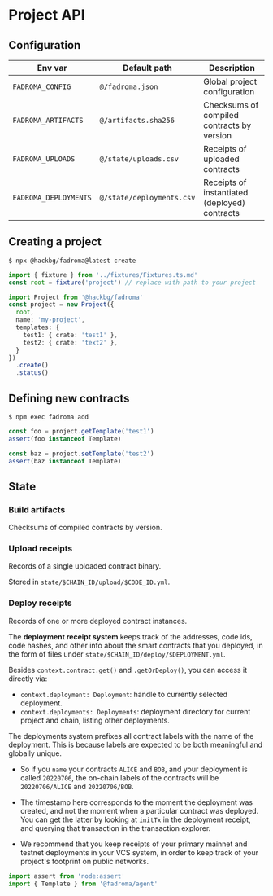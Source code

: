 # Project API

## Configuration

|Env var|Default path|Description|
|-|-|-|
|`FADROMA_CONFIG`     |`@/fadroma.json`          |Global project configuration|
|`FADROMA_ARTIFACTS`  |`@/artifacts.sha256`      |Checksums of compiled contracts by version|
|`FADROMA_UPLOADS`    |`@/state/uploads.csv`     |Receipts of uploaded contracts|
|`FADROMA_DEPLOYMENTS`|`@/state/deployments.csv` |Receipts of instantiated (deployed) contracts|

## Creating a project

```shell
$ npx @hackbg/fadroma@latest create
```

```typescript
import { fixture } from '../fixtures/Fixtures.ts.md'
const root = fixture('project') // replace with path to your project

import Project from '@hackbg/fadroma'
const project = new Project({
  root,
  name: 'my-project',
  templates: {
    test1: { crate: 'test1' },
    test2: { crate: 'text2' },
  }
})
  .create()
  .status()
```

## Defining new contracts

```shell
$ npm exec fadroma add
```

```typescript
const foo = project.getTemplate('test1')
assert(foo instanceof Template)

const baz = project.setTemplate('test2')
assert(baz instanceof Template)
```

## State

### Build artifacts

Checksums of compiled contracts by version.

### Upload receipts

Records of a single uploaded contract binary.

Stored in `state/$CHAIN_ID/upload/$CODE_ID.yml`.

### Deploy receipts

Records of one or more deployed contract instances.

The **deployment receipt system** keeps track of the addresses, code ids, code hashes, and other
info about the smart contracts that you deployed, in the form of files under
`state/$CHAIN_ID/deploy/$DEPLOYMENT.yml`.

Besides `context.contract.get()` and `.getOrDeploy()`, you can access it directly via:
* `context.deployment: Deployment`: handle to currently selected deployment.
* `context.deployments: Deployments`: deployment directory for current project and chain,
  listing other deployments.

The deployments system prefixes all contract labels with the name of the deployment.
This is because labels are expected to be both meaningful and globally unique.

* So if you `name` your contracts `ALICE` and `BOB`, and your deployment is called `20220706`,
  the on-chain labels of the contracts will be `20220706/ALICE` and `20220706/BOB`.

* The timestamp here corresponds to the moment the deployment was created, and not the moment
  when a particular contract was deployed. You can get the latter by looking at `initTx` in the
  deployment receipt, and querying that transaction in the transaction explorer.

* We recommend that you keep receipts of your primary mainnet and testnet deployments in your
  VCS system, in order to keep track of your project's footprint on public networks.

```typescript
import assert from 'node:assert'
import { Template } from '@fadroma/agent'
```
